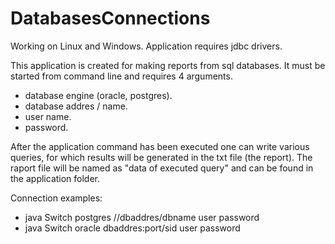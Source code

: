 # DatabasesConnections

Working on Linux and Windows.
Application requires jdbc drivers.

This application is created for making reports from sql databases. It must be started from command line and requires 4 arguments.
- database engine (oracle, postgres).
- database addres / name.
- user name.
- password.

After the application command has been executed one can write various queries, for which results will be generated in the 
txt file (the report). The raport file will be named as "data of executed query" and can be found in the application folder.

Connection examples:

- java Switch postgres //dbaddres/dbname user password
- java Switch oracle dbaddres:port/sid user password


